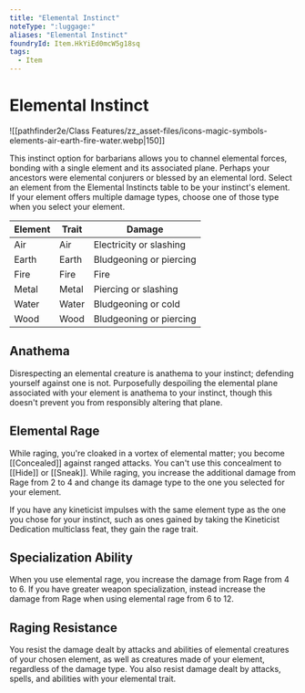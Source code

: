 ```yaml
---
title: "Elemental Instinct"
noteType: ":luggage:"
aliases: "Elemental Instinct"
foundryId: Item.HkYiEd0mcW5g18sq
tags:
  - Item
---
```


# Elemental Instinct
![[pathfinder2e/Class Features/zz_asset-files/icons-magic-symbols-elements-air-earth-fire-water.webp|150]]

This instinct option for barbarians allows you to channel elemental forces, bonding with a single element and its associated plane. Perhaps your ancestors were elemental conjurers or blessed by an elemental lord. Select an element from the Elemental Instincts table to be your instinct's element. If your element offers multiple damage types, choose one of those type when you select your element.

| Element | Trait | Damage |
| --- | --- | --- |
| Air | Air | Electricity or slashing |
| Earth | Earth | Bludgeoning or piercing |
| Fire | Fire | Fire |
| Metal | Metal | Piercing or slashing |
| Water | Water | Bludgeoning or cold |
| Wood | Wood | Bludgeoning or piercing |

## Anathema

Disrespecting an elemental creature is anathema to your instinct; defending yourself against one is not. Purposefully despoiling the elemental plane associated with your element is anathema to your instinct, though this doesn't prevent you from responsibly altering that plane.

## Elemental Rage

While raging, you're cloaked in a vortex of elemental matter; you become [[Concealed]] against ranged attacks. You can't use this concealment to [[Hide]] or [[Sneak]]. While raging, you increase the additional damage from Rage from 2 to 4 and change its damage type to the one you selected for your element.

If you have any kineticist impulses with the same element type as the one you chose for your instinct, such as ones gained by taking the Kineticist Dedication multiclass feat, they gain the rage trait.

## Specialization Ability

When you use elemental rage, you increase the damage from Rage from 4 to 6. If you have greater weapon specialization, instead increase the damage from Rage when using elemental rage from 6 to 12.

## Raging Resistance

You resist the damage dealt by attacks and abilities of elemental creatures of your chosen element, as well as creatures made of your element, regardless of the damage type. You also resist damage dealt by attacks, spells, and abilities with your elemental trait.
